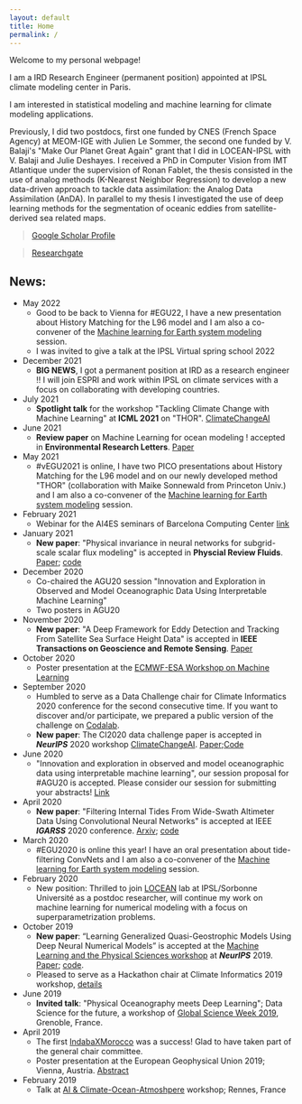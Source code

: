 ```yaml
---
layout: default
title: Home
permalink: /
---
```


Welcome to my personal webpage!

I am a IRD Research Engineer (permanent position) appointed at IPSL climate modeling center in Paris.

I am interested in statistical modeling and machine learning for climate modeling applications. 

Previously, I did two postdocs, first one funded by CNES (French Space Agency) at MEOM-IGE with Julien Le Sommer, the second one funded by V. Balaji's "Make Our Planet Great Again" grant that I did in LOCEAN-IPSL with V. Balaji and Julie Deshayes. I received a PhD in Computer Vision from IMT Atlantique under the supervision of Ronan Fablet, the thesis consisted in the use of analog methods (K-Nearest Neighbor Regression) to develop a new data-driven approach to tackle data assimilation: the Analog Data Assimilation (AnDA). In parallel to my thesis I investigated the use of deep learning methods for the segmentation of oceanic eddies from satellite-derived sea related maps.

<!---
I co-founded [MoroccoAI](https://morocco.ai) an association that promotes AI research/industry/education in my home country Morocco
-->

> [Google Scholar Profile](https://scholar.google.fr/citations?user=DuiyaQoAAAAJ&hl=en)

> [Researchgate](https://www.researchgate.net/profile/Redouane_Lguensat)

## News:

* May 2022
  * Good to be back to Vienna for #EGU22, I have a new presentation about History Matching for the L96 model and I am also a co-convener of the [Machine learning for Earth system modeling](https://meetingorganizer.copernicus.org/EGU22/session/43848#Presentations) session.
  * I was invited to give a talk at the IPSL Virtual spring school 2022
* December 2021
  * __BIG NEWS__, I got a permanent position at IRD as a research engineer !! I will join ESPRI and work within IPSL on climate services with a focus on collaborating with developing countries. 
* July 2021
  * __Spotlight talk__ for the workshop "Tackling Climate Change with Machine Learning" at __ICML 2021__ on "THOR". [ClimateChangeAI](https://www.climatechange.ai)
* June 2021
  * __Review paper__ on Machine Learning for ocean modeling ! accepted in __Environmental Research Letters__. [Paper](https://iopscience.iop.org/article/10.1088/1748-9326/ac0eb0)
* May 2021
  * #vEGU2021 is online, I have two PICO presentations about History Matching for the L96 model and on our newly developed method "THOR" (collaboration with Maike Sonnewald from Princeton Univ.) and I am also a co-convener of the [Machine learning for Earth system modeling](https://meetingorganizer.copernicus.org/EGU21/session/40110) session.
* February 2021
  * Webinar for the AI4ES seminars of Barcelona Computing Center [link](https://www.bsc.es/research-and-development/research-seminars/virtual-bsc-rsai4es-seminar-uncertainty-quantification-and-ml-the-tuning-climate-models)
* January 2021
  * __New paper__: "Physical invariance in neural networks for subgrid-scale scalar flux modeling" is accepted in __Physcial Review Fluids__. [Paper](https://journals.aps.org/prfluids/accepted/01078Sd5K491ea04a11c1c28bcd9368a92c3065d6); [code](https://github.com/hrkz/SubgridTransportNN)
* December 2020
  * Co-chaired the AGU20 session "Innovation and Exploration in Observed and Model Oceanographic Data Using Interpretable Machine Learning"
  * Two posters in AGU20
* November 2020
  * __New paper__: "A Deep Framework for Eddy Detection and Tracking From Satellite Sea Surface Height Data" is accepted in __IEEE Transactions on Geoscience and Remote Sensing__. [Paper](https://ieeexplore.ieee.org/abstract/document/9247537/)
* October 2020
  * Poster presentation at the [ECMWF-ESA Workshop on Machine Learning](https://events.ecmwf.int/event/172/)
* September 2020
  * Humbled to serve as a Data Challenge chair for Climate Informatics 2020 conference for the second consecutive time. If you want to discover and/or participate, we prepared a public version of the challenge on [Codalab](https://competitions.codalab.org/competitions/26644).
  * __New paper__: The CI2020 data challenge paper is accepted in *__NeurIPS__* 2020 workshop [ClimateChangeAI](https://www.climatechange.ai). [Paper](https://arxiv.org/abs/2011.07017);[Code](https://github.com/paulaharder/hackathon-ci-2020)
* June 2020
  * "Innovation and exploration in observed and model oceanographic data using interpretable machine learning", our session proposal for #AGU20 is accepted. Please consider our session for submitting your abstracts! [Link](https://agu.confex.com/agu/fm20/meetingapp.cgi/Session/104808)
* April 2020
  * __New paper__: "Filtering Internal Tides From Wide-Swath Altimeter Data Using Convolutional Neural Networks" is accepted at IEEE *__IGARSS__* 2020 conference. [Arxiv](https://arxiv.org/abs/2005.01090); [code](https://github.com/CIA-Oceanix/DetideNet)
* March 2020
  *  #EGU2020 is online this year! I have an oral presentation about tide-filtering ConvNets and I am also a co-convener of the [Machine learning for Earth system modeling](https://meetingorganizer.copernicus.org/EGU2020/displays/34710) session.
* February 2020
  *  New position: Thrilled to join [LOCEAN](https://www.locean-ipsl.upmc.fr) lab at IPSL/Sorbonne Université as a postdoc researcher, will continue my work on machine learning for numerical modeling with a focus on superparametrization problems.  
* October 2019
  *  __New paper__: “Learning Generalized Quasi-Geostrophic Models Using Deep Neural Numerical Models” is accepted at the [Machine Learning and the Physical Sciences workshop](https://ml4physicalsciences.github.io) at *__NeurIPS__* 2019. [Paper](https://arxiv.org/abs/1911.08856); [code](https://github.com/redouanelg/qgsw-DI/tree/master/QGNET).
  * Pleased to serve as a Hackathon chair at Climate Informatics 2019 workshop, [details](https://sites.google.com/view/climateinformatics2019/hackathon)
* June 2019
  * __Invited talk__: "Physical Oceanography meets Deep Learning"; Data Science for the future, a workshop of [Global Science Week 2019](https://edu.univ-grenoble-alpes.fr/research-and-innovation/science-week/data-science-for-the-future-784127.htm?RH=1550237818168), Grenoble, France.
* April 2019
  * The first [IndabaXMorocco](https://indabaxmorocco.github.com) was a success! Glad to have taken part of the general chair committee.
  * Poster presentation at the European Geophysical Union 2019; Vienna, Austria. [Abstract](https://meetingorganizer.copernicus.org/EGU2019/EGU2019-15250.pdf)
* February 2019
  * Talk at [AI & Climate-Ocean-Atmoshpere](https://www.imt-atlantique.fr/fr/conferences/ia-climat-ocean-atmosphere) workshop; Rennes, France
  

  


